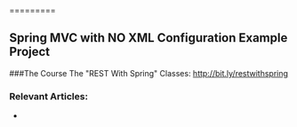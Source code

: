 =========

## Spring MVC with NO XML Configuration Example Project

###The Course
The "REST With Spring" Classes: http://bit.ly/restwithspring

### Relevant Articles: 
- 
